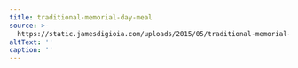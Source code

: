 ```yaml
---
title: traditional-memorial-day-meal
source: >-
  https://static.jamesdigioia.com/uploads/2015/05/traditional-memorial-day-meal.jpg
altText: ''
caption: ''
---
```


